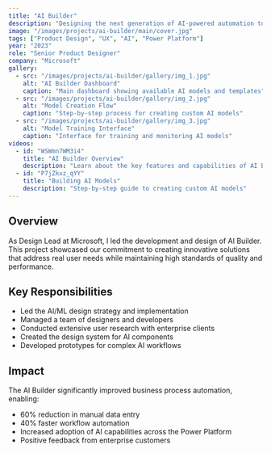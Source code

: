```yaml
---
title: "AI Builder"
description: "Designing the next generation of AI-powered automation tools for business users"
image: "/images/projects/ai-builder/main/cover.jpg"
tags: ["Product Design", "UX", "AI", "Power Platform"]
year: "2023"
role: "Senior Product Designer"
company: "Microsoft"
gallery:
  - src: "/images/projects/ai-builder/gallery/img_1.jpg"
    alt: "AI Builder Dashboard"
    caption: "Main dashboard showing available AI models and templates"
  - src: "/images/projects/ai-builder/gallery/img_2.jpg"
    alt: "Model Creation Flow"
    caption: "Step-by-step process for creating custom AI models"
  - src: "/images/projects/ai-builder/gallery/img_3.jpg"
    alt: "Model Training Interface"
    caption: "Interface for training and monitoring AI models"
videos:
  - id: "WSWmn7WM3i4"
    title: "AI Builder Overview"
    description: "Learn about the key features and capabilities of AI Builder"
  - id: "P7jZkxz_qYY"
    title: "Building AI Models"
    description: "Step-by-step guide to creating custom AI models"
---
```


## Overview

As Design Lead at Microsoft, I led the development and design of AI Builder. This project showcased our commitment to creating innovative solutions that address real user needs while maintaining high standards of quality and performance.

## Key Responsibilities

- Led the AI/ML design strategy and implementation
- Managed a team of designers and developers
- Conducted extensive user research with enterprise clients
- Created the design system for AI components
- Developed prototypes for complex AI workflows

## Impact

The AI Builder significantly improved business process automation, enabling:
- 60% reduction in manual data entry
- 40% faster workflow automation
- Increased adoption of AI capabilities across the Power Platform
- Positive feedback from enterprise customers
